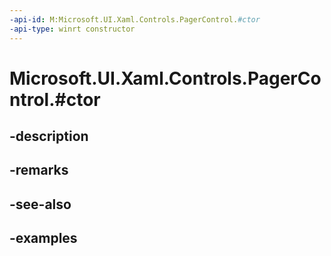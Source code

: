 ```yaml
---
-api-id: M:Microsoft.UI.Xaml.Controls.PagerControl.#ctor
-api-type: winrt constructor
---
```


# Microsoft.UI.Xaml.Controls.PagerControl.#ctor

<!--
public PagerControl ();
-->


## -description

## -remarks

## -see-also

## -examples


